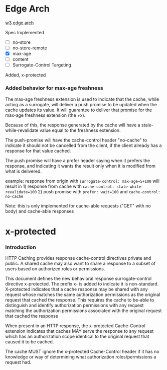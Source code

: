# Edge Arch

[w3 edge arch](https://www.w3.org/TR/edge-arch/)

Spec Implemented

- [ ] no-store
- [ ] no-store-remote
- [x] max-age
- [ ] content
- [ ] Surrogate-Control Targeting

Added, x-protected

### Added behavior for max-age freshness

The max-age freshness extension is used to indicate that the cache, while acting as a surrogate, will deliver a push promise to be updated when the cache updates its value.  It will guarantee to deliver that promise for the max-age freshness extension (the +x).

Because of this, the response generated by the cache will have a stale-while-revalidate value equal to the freshness extension.

The push-promise will have the cache-control header "no-cache" to indicate it should not be cancelled from the client, if the client already has a response for that value cached.

The push promise will have a prefer header saying when it prefers the response, and indicating it wants the result only when it is modified from what is delivered.

example:  response from origin with `surrogate-control: max-age=5+100` will result in 
          1) response from cache with `cache-control: stale-while-revalidate=100`
          2) push promise with `prefer: wait=100` and `cache-control: no-cache`

Note: this is only implemented for cache-able requests ("GET" with no body) and cache-able responses
# x-protected

### Introduction

HTTP Caching provides response cache-control directives private and public.  A shared cache may also want to share a response to a subset of users based on authorized roles or permissions.

This document defines the new behavioral response surrogate-control directive x-protected. The prefix x- is added to indicate it is non-standard.  X-protected indicates that a cache response may be shared with any request whose matches the same authorization permissions as the original request that cached the response.  This requires the cache to be-able to distinguish and identify authorization permissions with any request matching the authorization permissions associated with the original request that cached the response

When present in an HTTP response, the x-protected Cache-Control extension indicates that caches MAY serve the response to any request which has an authorization scope identical to the original request that caused it to be cached.

The cache MUST ignore the x-protected Cache-Control header if it has no knowledge or way of determining what authorization roles/permissions a request had.

